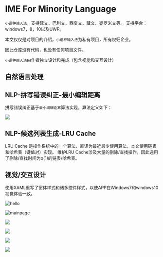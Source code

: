 # IME For Minority Language
`小语种输入法`，支持梵文、巴利文、西夏文、藏文、婆罗米文等。
支持平台：windows7，8，10以及UWP。

本文仅仅是对项目的介绍，`小语种输入法`为私有项目，所有权归企业。

因此仓库没有代码，也没有任何项目文件。

`小语种输入法`由作者独立设计和完成（包含视觉和交互设计）

自然语言处理
-------------------
NLP-拼写错误纠正-最小编辑距离
-
拼写错误纠正基于`最小编辑距离`算法实现，算法定义如下：

![](https://github.com/nzaocan/IME-For-Minority-language-/blob/master/minDistance.png)

NLP-候选列表生成-LRU Cache
-------
LRU Cache 是操作系统中的一个算法，直译为最近最少使用算法，本文使用链表和哈希表（键值对）实现。
维护LRU Cache涉及大量的删除/查找操作，因此选用了删除/查找时间为o(1)的链表/哈希表。

视觉/交互设计
----------
使用XAML重写了窗体样式和诸多控件样式，以使APP在Windows7和windows10视觉体验一致。 

![hello](https://github.com/nzaocan/IME-For-Minority-language-/blob/master/hello.png)

![mainpage](https://github.com/nzaocan/IME-For-Minority-language-/blob/master/mainpage.png)

![](https://github.com/nzaocan/IME-For-Minority-language-/blob/master/MouseCoverCandidatewindow.png)

![](https://github.com/nzaocan/IME-For-Minority-language-/blob/master/login.png)

![](https://github.com/nzaocan/IME-For-Minority-language-/blob/master/checkUpdate.png)

![](https://github.com/nzaocan/IME-For-Minority-language-/blob/master/install.png)
